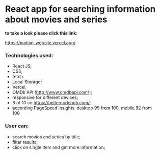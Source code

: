 # React app for searching information about movies and series

**to take a look please click this link:** 

https://motion-website.vercel.app/

### Technologies used: 
* React JS;
* CSS;
* fetch
* Local Storage;
* Vercel;
* OMDb API (http://www.omdbapi.com/);
* responsive for different devices;
* 8 of 10 on https://bettercodehub.com/;
* according PageSpeed Insights: desktop 99 from 100, mobile 92 from 100

### User can:
* search movies and series by title;
* filter results;
* click on single item and get more information;

